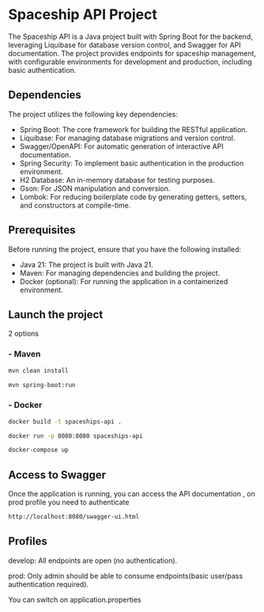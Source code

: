 # Spaceship API Project

The Spaceship API is a Java project built with Spring Boot for the backend, leveraging Liquibase for database version control, and Swagger for API documentation. The
project provides endpoints for spaceship management, with configurable environments for development and production, including basic authentication.

## Dependencies

The project utilizes the following key dependencies:

- Spring Boot: The core framework for building the RESTful application.
- Liquibase: For managing database migrations and version control.
- Swagger/OpenAPI: For automatic generation of interactive API documentation.
- Spring Security: To implement basic authentication in the production environment.
- H2 Database: An in-memory database for testing purposes.
- Gson: For JSON manipulation and conversion.
- Lombok: For reducing boilerplate code by generating getters, setters, and constructors at compile-time.

## Prerequisites

Before running the project, ensure that you have the following installed:

- Java 21: The project is built with Java 21.
- Maven: For managing dependencies and building the project.
- Docker (optional): For running the application in a containerized environment.

## Launch the project

2 options

### - Maven

```bash
mvn clean install
```

```bash
mvn spring-boot:run
```

### - Docker

```bash
docker build -t spaceships-api .
```

```bash
docker run -p 8080:8080 spaceships-api
```

```bash
docker-compose up
```

## Access to Swagger

Once the application is running, you can access the API documentation , on prod profile you need to authenticate

```bash
http://localhost:8080/swagger-ui.html
```

## Profiles

develop: All endpoints are open (no authentication).

prod: Only admin should be able to consume endpoints(basic user/pass authentication required).

You can switch on application.properties
